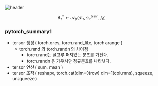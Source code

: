 ![header](https://capsule-render.vercel.app/api?type=waving&color=auto&height=200&text=Welcome!%20&fontSize=60&fontAlignY=40&desc=I'm%20joonho)

$$\theta^*_\tau \leftarrow \mathcal{A_\phi}(\mathcal{L}_\tau,\mathcal{D}_\tau^{\text{train}},f_\theta)$$

### pytorch_summary1
* tensor 생성 ( torch.ones, torch.rand_like, torch.arange )
  * torch.rand 와 torch.randn 의 차이점 
    * torch.rand는 골고루 퍼져있는 분포를 가진다.
    * torch.randn 은 가우시안 정규분포를 나타낸다.
* tensor 연산 ( sum, mean )
* tensor 조작 ( reshape, torch.cat(dim=0(row) dim=1(columns), squeeze, unsqueeze )

